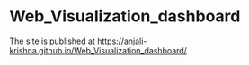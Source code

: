 # Web_Visualization_dashboard
The site is published at   https://anjali-krishna.github.io/Web_Visualization_dashboard/
